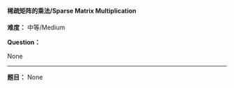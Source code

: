 #### 稀疏矩阵的乘法/Sparse Matrix Multiplication
**难度：** 中等/Medium

**Question：** 

None

------

**题目：** 
None
